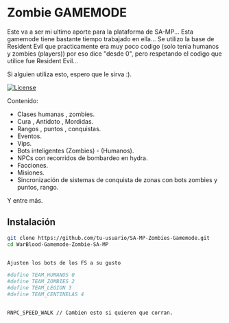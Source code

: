 # Zombie GAMEMODE

Este va a ser mi ultimo aporte para la plataforma de SA-MP...
Esta gamemode tiene bastante tiempo trabajado en ella... 
Se utilizo la base de Resident Evil que practicamente era muy poco codigo (solo tenia humanos y zombies (players)) por eso dice "desde 0", pero respetando el codigo que utilice fue Resident Evil...

Si alguien utiliza esto, espero que le sirva :).

[![License](https://img.shields.io/badge/license-MIT-blue.svg)](LICENSE)

Contenido:

- Clases humanas , zombies.
- Cura , Antidoto , Mordidas.
- Rangos , puntos , conquistas.
- Eventos.
- Vips.
- Bots inteligentes (Zombies) - (Humanos).
- NPCs con recorridos de bombardeo en hydra.
- Facciones.
- Misiones.
- Sincronización de sistemas de conquista de zonas con bots zombies y puntos, rango.

Y entre más.


## Instalación


```bash
git clone https://github.com/tu-usuario/SA-MP-Zombies-Gamemode.git
cd WarBlood-Gamemode-Zombie-SA-MP


Ajusten los bots de los FS a su gusto

#define TEAM_HUMANOS 0
#define TEAM_ZOMBIES 2
#define TEAM_LEGION 3
#define TEAM_CENTINELAS 4


RNPC_SPEED_WALK // Cambien esto si quieren que corran.

